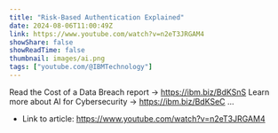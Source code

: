```yaml
---
title: "Risk-Based Authentication Explained"
date: 2024-08-06T11:00:49Z
link: https://www.youtube.com/watch?v=n2eT3JRGAM4
showShare: false
showReadTime: false
thumbnail: images/ai.png
tags: ["youtube.com/@IBMTechnology"]
---
```

Read the Cost of a Data Breach report → https://ibm.biz/BdKSnS Learn more about AI for Cybersecurity → https://ibm.biz/BdKSeC ...

- Link to article: https://www.youtube.com/watch?v=n2eT3JRGAM4